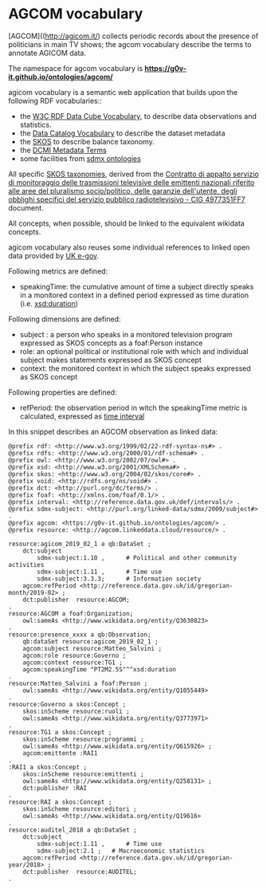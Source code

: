 AGCOM vocabulary
=================

[AGCOM]((http://agicom.it/) collects periodic records about the presence of politicians in main TV shows;
the agcom vocabulary describe the terms to annotate AGICOM data.

The namespace for agcom vocabulary is **https://g0v-it.github.io/ontologies/agcom/**

agicom vocabulary is a semantic web application that builds upon the following RDF vocabularies:: 

- the [W3C RDF Data Cube Vocabulary](https://www.w3.org/TR/vocab-data-cube), to describe data observations and statistics.
- the [Data Catalog Vocabulary](https://www.w3.org/TR/vocab-dcat/) to describe the dataset metadata
- the [SKOS](https://www.w3.org/TR/skos-primer) to describe balance taxonomy.
- the [DCMI Metadata Terms](http://dublincore.org/documents/dcmi-terms/)
- some facilities from [sdmx ontologies](https://sdmx.org/)

All specific [SKOS taxonomies](https://www.w3.org/TR/skos-primer/), derived from the [Contratto di appalto servizio di monitoraggio delle trasmissioni televisive delle emittenti nazionali riferito alle aree del pluralismo socio/politico, delle garanzie dell'utente, degli obblighi specifici del servizio pubblico radiotelevisivo - CIG 4977351FF7](https://www.agcom.it/documentazione/documento?p_p_auth=fLw7zRht&p_p_id=101_INSTANCE_ls3TZlzsK0hm&p_p_lifecycle=0&p_p_col_id=column-1&p_p_col_count=1&_101_INSTANCE_ls3TZlzsK0hm_struts_action=%2Fasset_publisher%2Fview_content&_101_INSTANCE_ls3TZlzsK0hm_assetEntryId=4658125&_101_INSTANCE_ls3TZlzsK0hm_type=document) document.

All concepts, when possible, should be linked to the equivalent wikidata concepts.


agicom vocabulary also reuses some individual references to linked open data provided by [UK e-gov](https://github.com/alphagov/datagovuk_reference).

Following metrics are defined:

- speakingTime: the cumulative amount of time a subject directly speaks in a monitored context in a defined period expressed as time duration (i.e. [xsd:duration](http://www.datypic.com/sc/xsd/t-xsd_duration.html))

Following dimensions are defined:

- subject : a person who speaks in a monitored television program expressed as SKOS concepts as a foaf:Person instance
- role: an optional  political or institutional role with which and individual subject makes statements expressed as SKOS concept
- context: the monitored context in which the subject speaks expressed as SKOS concept

Following properties are defined: 

- refPeriod: the observation period in witch the speakingTime metric is calculated, expressed as [time interval](http://reference.data.gov.uk/def/intervals)


In this snippet describes an AGCOM observation as linked data:

```
@prefix rdf: <http://www.w3.org/1999/02/22-rdf-syntax-ns#> .
@prefix rdfs: <http://www.w3.org/2000/01/rdf-schema#> .
@prefix owl: <http://www.w3.org/2002/07/owl#> .
@prefix xsd: <http://www.w3.org/2001/XMLSchema#> .
@prefix skos: <http://www.w3.org/2004/02/skos/core#> .
@prefix void: <http://rdfs.org/ns/void#> .
@prefix dct: <http://purl.org/dc/terms/> .
@prefix foaf: <http://xmlns.com/foaf/0.1/> .
@prefix interval: <http://reference.data.gov.uk/def/intervals/> .
@prefix sdmx-subject: <http://purl.org/linked-data/sdmx/2009/subject#> .
@prefix agcom: <https://g0v-it.github.io/ontologies/agcom/> .
@prefix resource: <http://agcom.linkeddata.cloud/resource/> . 

resource:agicom_2019_02_1 a qb:DataSet ;
	dct:subject
        sdmx-subject:1.10 ,      # Political and other community activities
        sdmx-subject:1.11 ,      # Time use
        sdmx-subject:3.3.3; 	 # Information society
	agcom:refPeriod <http://reference.data.gov.uk/id/gregorian-month/2019-02> ;
	dct:publisher  resource:AGCOM;
.	
resource:AGCOM a foaf:Organization;
    owl:sameAs <http://www.wikidata.org/entity/Q3630823>
.  
resource:presence_xxxx a qb:Observation;
	qb:dataSet resource:agicom_2019_02_1 ;
	agcom:subject resource:Matteo_Salvini ;
	agcom:role resource:Governo ;
	agcom:context resource:TG1 ;
	agcom:speakingTime "PT2M2.5S"^^xsd:duration 
.
resource:Matteo_Salvini a foaf:Person ;
	owl:sameAs <http://www.wikidata.org/entity/Q1055449> 
.
resource:Governo a skos:Concept ;
	skos:inScheme resource:ruoli ;
	owl:sameAs <http://www.wikidata.org/entity/Q3773971> 
.
resource:TG1 a skos:Concept ;
	skos:inScheme resource:programmi ;
	owl:sameAs <http://www.wikidata.org/entity/Q615926> ;
	agcom:emittente :RAI1
.
:RAI1 a skos:Concept ;
	skos:inScheme resource:emittenti ;
	owl:sameAs <http://www.wikidata.org/entity/Q258131> ;
	dct:publisher :RAI
.
resource:RAI a skos:Concept ;
	skos:inScheme resource:editori ;
	owl:sameAs <http://www.wikidata.org/entity/Q19616> 
.
resource:auditel_2018 a qb:DataSet ;
	dct:subject
        sdmx-subject:1.11 ,      # Time use
        sdmx-subject:2.1 ; 	 # Macroeconomic statistics
	agcom:refPeriod <http://reference.data.gov.uk/id/gregorian-year/2018> ;
	dct:publisher  resource:AUDITEL;
.
```
